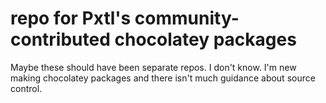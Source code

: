 # repo for Pxtl's community-contributed chocolatey packages

Maybe these should have been separate repos.  I don't know.  I'm new making chocolatey packages and there isn't much guidance about source control.
